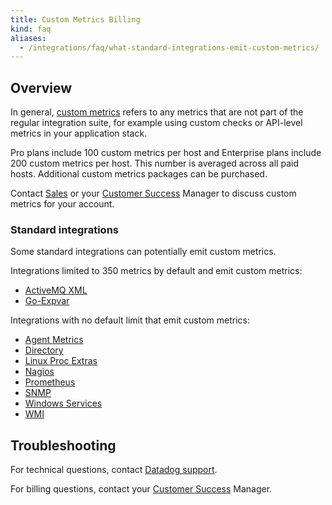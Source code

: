 ```yaml
---
title: Custom Metrics Billing
kind: faq
aliases:
  - /integrations/faq/what-standard-integrations-emit-custom-metrics/
---
```


## Overview

In general, [custom metrics][1] refers to any metrics that are not part of the regular integration suite, for example using custom checks or API-level metrics in your application stack.

Pro plans include 100 custom metrics per host and Enterprise plans include 200 custom metrics per host. This number is averaged across all paid hosts. Additional custom metrics packages can be purchased.

Contact [Sales][2] or your [Customer Success][3] Manager to discuss custom metrics for your account.

### Standard integrations
Some standard integrations can potentially emit custom metrics.

Integrations limited to 350 metrics by default and emit custom metrics:

* [ActiveMQ XML][4]
* [Go-Expvar][5]

Integrations with no default limit that emit custom metrics: 

* [Agent Metrics][6]
* [Directory][7]
* [Linux Proc Extras][8]
* [Nagios][9]
* [Prometheus][10]
* [SNMP][11]
* [Windows Services][12]
* [WMI][13]

## Troubleshooting
For technical questions, contact [Datadog support][14].

For billing questions, contact your [Customer Success][3] Manager.

[1]: /developers/metrics/custom_metrics
[2]: mailto:sales@datadoghq.com
[3]: mailto:success@datadoghq.com
[4]: /integrations/activemq/#activemq-xml-integration
[5]: /integrations/go_expvar
[6]: /integrations/agent_metrics
[7]: /integrations/directory
[8]: /integrations/linux_proc_extras
[9]: /integrations/nagios
[10]: /integrations/prometheus
[11]: /integrations/snmp
[12]: /integrations/windows_service
[13]: /integrations/wmi_check
[14]: /help
